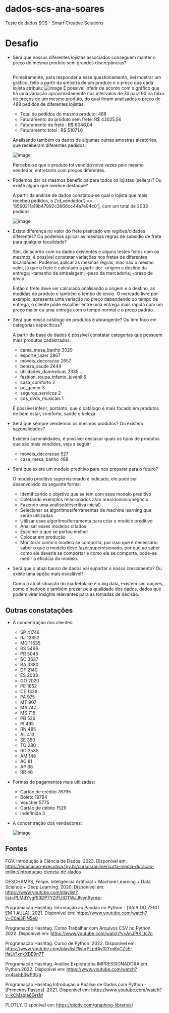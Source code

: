 # dados-scs-ana-soares
Teste de dados SCS - Smart Creative Solutions
##
# Desafio 

* Será que nossos diferentes lojistas associados conseguem manter o preço do mesmo produto sem grandes discrepâncias?
  ##
    Primeiramente, para responder a esse questionamento, irei mostrar um gráfico, feito a partir da amostra de um produto e o  preço que cada lojista atribuiu:
   ![image](https://github.com/Yyfii/dados-scs-ana-soares/assets/125479516/d2fef7ba-a8c1-40eb-971f-140024d85f63)
  É possível inferir de acordo com o gráfico que há uma variação aproximadamente nos intervalos de 74 para 90 na faixa de preços de um mesmo produto, do qual foram analisados o preço de 488 pedidos de diferentes lojistas.
  
   - Total de pedidos do mesmo produto: 488
   - Faturamento do produto sem frete: R$ 43025,56
   - Faturamento de frete            : R$ 8046,04
   - Faturamento total               : R$ 51071.6

   
   Analisando também os dados de algumas outras amostras aleatórias, que receberam diferentes pedidos:
   
   ![image](https://github.com/Yyfii/dados-scs-ana-soares/assets/125479516/ec244a98-b9f4-4e60-86bf-40932b2eef17)

    Percebe-se que o produto foi vendido nove vezes pelo mesmo vendedor, entretanto com preços diferentes.
   
* Podemos dar os mesmos benefícios para todos os lojistas (sellers)? Ou existe algum que merece destaque?

  A partir da análise de dados constatou-se qual o lojista que mais recebeu pedidos, o ['id_vendedor'] == '6560211a19b47992c3666cc44a7e94c0'], com um total de 2033 pedidos.
  
  ![image](https://github.com/Yyfii/dados-scs-ana-soares/assets/125479516/d6599c44-57cb-4aaa-a601-9277570f713f)

* Existe diferença no valor do frete praticado em regiões/cidades diferentes? Ou podemos aplicar as mesmas regras de subsídio de frete para qualquer localidade?
  
   Sim, de acordo com os dados existentes e alguns testes feitos com os mesmos, é possível constatar variações nos fretes de diferentes localidades. Podemos aplicar as mesmas regras, mas não o mesmo valor, já que o frete é calculado a partir do:
    -origem e destino da entrega;
    -tamanho da embalagem;
    -peso da mercadoria;
    -prazo de envio
  
    Então o frete deve ser calculado analisando a origem e o destino, as medidas do produto e também o tempo de envio. O mercado livre por exemplo, apresenta uma variação no preço dependendo do tempo de entrega, o cliente pode escolher entre uma entrega mais rápida 
 com um preço maior ou uma entrega com o tempo normal e o preço padrão.

* Será que nosso catálogo de produtos é abrangente? Ou tem foco em categorias específicas?
   
   A partir da base de dados é possível constatar categorias que possuem mais produtos cadastrados:

    - cama_mesa_banho                3029
    - esporte_lazer                  2867
    - moveis_decoracao               2657
    - beleza_saude                   2444
    - utilidades_domesticas          2335
      ...
    - fashion_roupa_infanto_juvenil  5
    - casa_comforto                  2
    - pc_gamer                       3
    - seguros_servicos               2
    - cds_dvds_musicais              1

  É possível inferir, portanto, que o catálogo é mais focado em produtos de bem estar, comforto, saúde e beleza.
  

* Será que sempre vendemos os mesmos produtos? Ou existem sazonalidades?
  
  Existem sazonalidades, é possível destacar quais os tipos de produtos que são mais vendidos, veja a seguir:
    
  - moveis_decoracao   527 
  - casa_mesa_banho    488
    
* Será que existe um modelo preditivo para nos preparar para o futuro?
  
   O modelo preditivo  supervisionado é indicado, ele pode ser desenvolvido da seguinte forma:
  
    - Identificando o objetivo que se tem com esse modelo preditivo
    - Coletando exemplos relacionados a/ao area/dominio/negócio
    - Fazendo uma análise(descritiva inicial)
    - Selecionar os algoritmos/ferramentas de machine learning que serão utilizadas
    - Utilizar esse algoritmo/ferramenta para criar o modelo preditivo
    - Analisar esses modelos criados
    - Escolher o que se portou melhor
    - Colocar em produção
    - Monitorar como o modelo se comporta, por isso que é necessário saber o que o modelo deve fazer,supervisionado, por que ao saber como ele deveria se comportar e como ele se comporta, pode-se medir a eficácia do modelo.
 
      
* Será que o atual banco de dados vai suportar o nosso crescimento? Ou existe uma opção mais escalável?
  
   Como a atual situação do marketplace é o big data, existem sim opções, como o hadoop e também prezar pela  qualidade dos dados, dados que podem virar insights relevantes para as tomadas de decisão.


## Outras constatações

* A concentração dos clientes:

  - SP    41746
  - RJ    12852
  - MG    11635
  - RS     5466
  - PR     5045
  - SC     3637
  - BA     3380
  - DF     2140
  - ES     2033
  - GO     2020
  - PE     1652
  - CE     1336
  - PA      975
  - MT      907
  - MA      747
  - MS      715
  - PB      536
  - PI      495
  - RN      485
  - AL      413
  - SE      350
  - TO      280
  - RO      253S
  - AM      148
  - AC       81
  - AP       68
  - RR       46
  
* Formas de pagamentos mais utilizadas:
  
   - Cartão de crédito  76795
   - Boleto             19784
   - Voucher            5775
   - Cartão de debito   1529
   - Indefinida         3
     
* A concentração dos vendedores:

  ![image](https://github.com/Yyfii/dados-scs-ana-soares/assets/125479516/3e23dbd3-80fa-44d7-8181-2ba0250396d6)

## Fontes

FGV. Introdução à Ciência de Dados. 2023. Disponível em: https://educacao-executiva.fgv.br/cursos/online/curta-media-duracao-online/introducao-ciencia-de-dados

DESCHAMPS, Felipe. Inteligência Artificial + Machine Learning + Data Science + Deep Learning. 2020. Disponível em: https://www.youtube.com/playlist?list=PLMdYygf53DP7YZiFUtGTWJJlvynRyrna-

Programação Hashtag. Introdução ao Pandas no Python - [SAIA DO ZERO EM 1 AULA]. 2021. Disponível em: https://www.youtube.com/watch?v=C0aj3FjN5e0

Programação Hashtag. Como Trabalhar com Arquivos CSV no Python. 2022. Disponível em: https://www.youtube.com/watch?v=AnJPtKLtc7o

Programação Hashtag. Curso de Python. 2022. Disponível em: https://www.youtube.com/playlist?list=PLpdAy0tYrnKyCZsE-ifaLV1xnkXBE9n7T

Programação Hashtag. Análise Exploratória IMPRESSIONADORA em Python.2022. Disponível em: https://www.youtube.com/watch?v=4sxhE3wP3Ug

Programação Hashtag.Introdução a Análise de Dados com Python - [Primeiros Passos] .2021. Disponível em: https://www.youtube.com/watch?v=kCMaqla6GrsM

PLOTLY. Disponível em: https://plotly.com/graphing-libraries/


